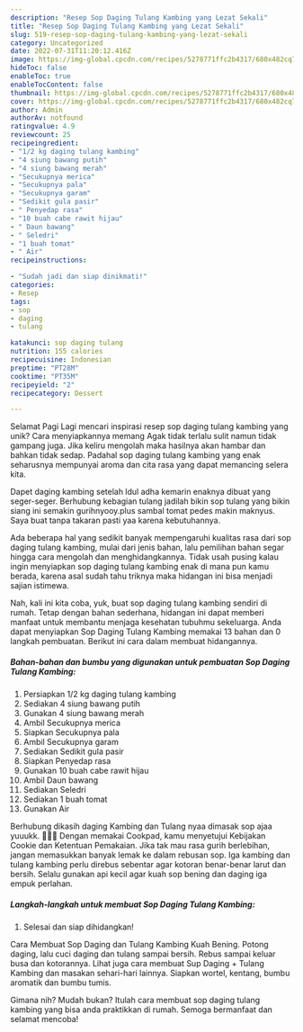 ```yaml
---
description: "Resep Sop Daging Tulang Kambing yang Lezat Sekali"
title: "Resep Sop Daging Tulang Kambing yang Lezat Sekali"
slug: 519-resep-sop-daging-tulang-kambing-yang-lezat-sekali
category: Uncategorized
date: 2022-07-31T11:20:12.416Z
image: https://img-global.cpcdn.com/recipes/5278771ffc2b4317/680x482cq70/sop-daging-tulang-kambing-foto-resep-utama.jpg
hideToc: false
enableToc: true
enableTocContent: false
thumbnail: https://img-global.cpcdn.com/recipes/5278771ffc2b4317/680x482cq70/sop-daging-tulang-kambing-foto-resep-utama.jpg
cover: https://img-global.cpcdn.com/recipes/5278771ffc2b4317/680x482cq70/sop-daging-tulang-kambing-foto-resep-utama.jpg
author: Admin
authorAv: notfound
ratingvalue: 4.9
reviewcount: 25
recipeingredient:
- "1/2 kg daging tulang kambing"
- "4 siung bawang putih"
- "4 siung bawang merah"
- "Secukupnya merica"
- "Secukupnya pala"
- "Secukupnya garam"
- "Sedikit gula pasir"
- " Penyedap rasa"
- "10 buah cabe rawit hijau"
- " Daun bawang"
- " Seledri"
- "1 buah tomat"
- " Air"
recipeinstructions:

- "Sudah jadi dan siap dinikmati!"
categories:
- Resep
tags:
- sop
- daging
- tulang

katakunci: sop daging tulang 
nutrition: 155 calories
recipecuisine: Indonesian
preptime: "PT28M"
cooktime: "PT35M"
recipeyield: "2"
recipecategory: Dessert

---
```



Selamat Pagi Lagi mencari inspirasi resep sop daging tulang kambing yang unik? Cara menyiapkannya memang Agak tidak terlalu sulit namun tidak gampang juga. Jika keliru mengolah maka hasilnya akan hambar dan bahkan tidak sedap. Padahal sop daging tulang kambing yang enak seharusnya mempunyai aroma dan cita rasa yang dapat memancing selera kita.


Dapet daging kambing setelah ldul adha kemarin enaknya dibuat yang seger-seger. Berhubung kebagian tulang jadilah bikin sop tulang yang bikin siang ini semakin gurihnyooy.plus sambal tomat pedes makin maknyus. Saya buat tanpa takaran pasti yaa karena kebutuhannya.

Ada beberapa hal yang sedikit banyak mempengaruhi kualitas rasa dari sop daging tulang kambing, mulai dari jenis bahan, lalu pemilihan bahan segar hingga cara mengolah dan menghidangkannya. Tidak usah pusing kalau ingin menyiapkan sop daging tulang kambing enak di mana pun kamu berada, karena asal sudah tahu triknya maka hidangan ini bisa menjadi sajian istimewa.


Nah, kali ini kita coba, yuk, buat sop daging tulang kambing sendiri di rumah. Tetap dengan bahan sederhana, hidangan ini dapat memberi manfaat untuk membantu menjaga kesehatan tubuhmu sekeluarga. Anda dapat menyiapkan Sop Daging Tulang Kambing memakai 13 bahan dan 0 langkah pembuatan. Berikut ini cara dalam membuat hidangannya.

<!--inarticleads1-->

##### Bahan-bahan dan bumbu yang digunakan untuk pembuatan Sop Daging Tulang Kambing:

1. Persiapkan 1/2 kg daging tulang kambing
1. Sediakan 4 siung bawang putih
1. Gunakan 4 siung bawang merah
1. Ambil Secukupnya merica
1. Siapkan Secukupnya pala
1. Ambil Secukupnya garam
1. Sediakan Sedikit gula pasir
1. Siapkan  Penyedap rasa
1. Gunakan 10 buah cabe rawit hijau
1. Ambil  Daun bawang
1. Sediakan  Seledri
1. Sediakan 1 buah tomat
1. Gunakan  Air


Berhubung dikasih daging Kambing dan Tulang nyaa dimasak sop ajaa yuuukk. 🐑🐐😁 Dengan memakai Cookpad, kamu menyetujui Kebijakan Cookie dan Ketentuan Pemakaian. Jika tak mau rasa gurih berlebihan, jangan memasukkan banyak lemak ke dalam rebusan sop. Iga kambing dan tulang kambing perlu direbus sebentar agar kotoran benar-benar larut dan bersih. Selalu gunakan api kecil agar kuah sop bening dan daging iga empuk perlahan. 

<!--inarticleads2-->

##### Langkah-langkah untuk membuat Sop Daging Tulang Kambing:


1. Selesai dan siap dihidangkan!

Cara Membuat Sop Daging dan Tulang Kambing Kuah Bening. Potong daging, lalu cuci daging dan tulang sampai bersih. Rebus sampai keluar busa dan kotorannya. Lihat juga cara membuat Sup Daging + Tulang Kambing dan masakan sehari-hari lainnya. Siapkan wortel, kentang, bumbu aromatik dan bumbu tumis. 

Gimana nih? Mudah bukan? Itulah cara membuat sop daging tulang kambing yang bisa anda praktikkan di rumah. Semoga bermanfaat dan selamat mencoba!
